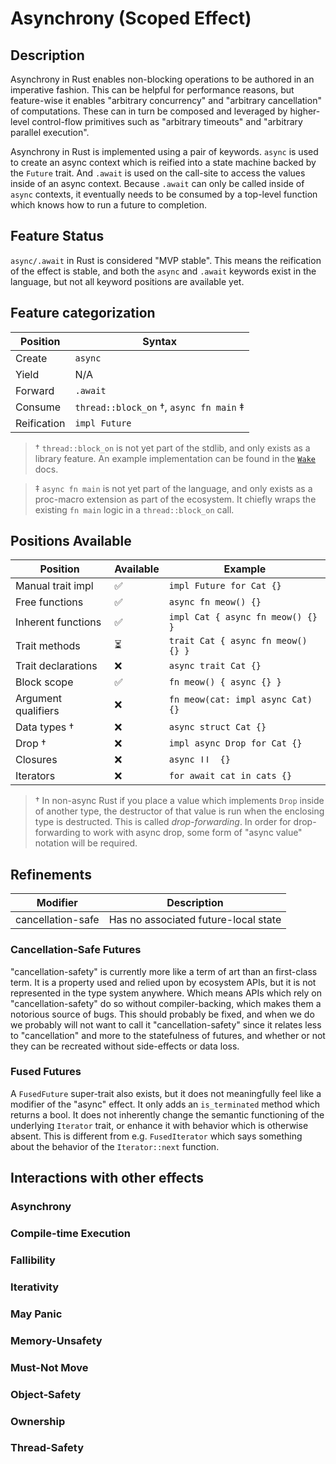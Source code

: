 # Asynchrony (Scoped Effect)
## Description

Asynchrony in Rust enables non-blocking operations to be authored in an
imperative fashion. This can be helpful for performance reasons, but
feature-wise it enables "arbitrary concurrency" and "arbitrary cancellation" of
computations. These can in turn be composed and leveraged by higher-level
control-flow primitives such as "arbitrary timeouts" and "arbitrary
parallel execution".

Asynchrony in Rust is implemented using a pair of keywords. `async` is used to
create an async context which is reified into a state machine backed by the
`Future` trait. And `.await` is used on the call-site to access the values
inside of an async context. Because `.await` can only be called inside of
`async` contexts, it eventually needs to be consumed by a top-level function
which knows how to run a future to completion.

## Feature Status

`async/.await` in Rust is considered "MVP stable". This means the reification of
the effect is stable, and both the `async` and `.await` keywords exist in the
language, but not all keyword positions are available yet.

## Feature categorization

| Position    | Syntax                                  |
| ----------- | --------------------------------------- |
| Create      | `async`                                 |
| Yield       | N/A                                     |
| Forward     | `.await`                                |
| Consume     | `thread::block_on` †, `async fn main` ‡ |
| Reification | `impl Future`                           |

> † `thread::block_on` is not yet part of the stdlib, and only exists as a
> library feature. An example implementation can be found in the
> [`Wake`](https://doc.rust-lang.org/std/task/trait.Wake.html#examples) docs.

> ‡ `async fn main` is not yet part of the language, and only exists as a
> proc-macro extension as part of the ecosystem. It chiefly wraps the existing `fn
> main` logic in a `thread::block_on` call.

## Positions Available

| Position            | Available | Example                            |
| ------------------- | --------- | ---------------------------------- |
| Manual trait impl   | ✅        | `impl Future for Cat {}`           |
| Free functions      | ✅        | `async fn meow() {}`               |
| Inherent functions  | ✅        | `impl Cat { async fn meow() {} } ` |
| Trait methods       | ⏳         | `trait Cat { async fn meow() {} }` |
| Trait declarations  | ❌        | `async trait Cat {}`               |
| Block scope         | ✅        | `fn meow() { async {} }`           |
| Argument qualifiers | ❌        | `fn meow(cat: impl async Cat) {}`  |
| Data types †        | ❌        | `async struct Cat {}`              |
| Drop †              | ❌        | `impl async Drop for Cat {}`       |
| Closures            | ❌        | `async ǀǀ  {}`                     |
| Iterators           | ❌        | `for await cat in cats {}`         |

> † In non-async Rust if you place a value which implements `Drop` inside of
> another type, the destructor of that value is run when the enclosing type is
> destructed. This is called _drop-forwarding_. In order for drop-forwarding to
> work with async drop, some form of "async value" notation will be required.

## Refinements

| Modifier          | Description                          |
| ----------------- | ------------------------------------ |
| cancellation-safe | Has no associated future-local state |

### Cancellation-Safe Futures

"cancellation-safety" is currently more like a term of art than an first-class
term. It is a property used and relied upon by ecosystem APIs, but it is not
represented in the type system anywhere. Which means APIs which rely on
"cancellation-safety" do so without compiler-backing, which makes them a
notorious source of bugs. This should probably be fixed, and when we do we
probably will not want to call it "cancellation-safety" since it relates less to
"cancellation" and more to the statefulness of futures, and whether or not they
can be recreated without side-effects or data loss.

### Fused Futures

A `FusedFuture` super-trait also exists, but it does not meaningfully feel like
a modifier of the "async" effect. It only adds an `is_terminated` method which
returns a bool. It does not inherently change the semantic functioning of the
underlying `Iterator` trait, or enhance it with behavior which is otherwise
absent. This is different from e.g. `FusedIterator` which says something about
the behavior of the `Iterator::next` function.


## Interactions with other effects
### Asynchrony
### Compile-time Execution
### Fallibility
### Iterativity
### May Panic
### Memory-Unsafety
### Must-Not Move
### Object-Safety
### Ownership
### Thread-Safety
